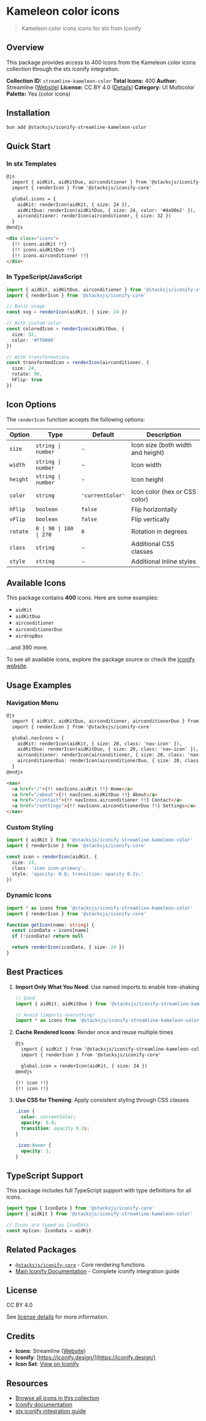 # Kameleon color icons

> Kameleon color icons icons for stx from Iconify

## Overview

This package provides access to 400 icons from the Kameleon color icons collection through the stx iconify integration.

**Collection ID:** `streamline-kameleon-color`
**Total Icons:** 400
**Author:** Streamline ([Website](https://github.com/webalys-hq/streamline-vectors))
**License:** CC BY 4.0 ([Details](https://creativecommons.org/licenses/by/4.0/))
**Category:** UI Multicolor
**Palette:** Yes (color icons)

## Installation

```bash
bun add @stacksjs/iconify-streamline-kameleon-color
```

## Quick Start

### In stx Templates

```html
@js
  import { aidKit, aidKitDuo, airconditioner } from '@stacksjs/iconify-streamline-kameleon-color'
  import { renderIcon } from '@stacksjs/iconify-core'

  global.icons = {
    aidKit: renderIcon(aidKit, { size: 24 }),
    aidKitDuo: renderIcon(aidKitDuo, { size: 24, color: '#4a90e2' }),
    airconditioner: renderIcon(airconditioner, { size: 32 })
  }
@endjs

<div class="icons">
  {!! icons.aidKit !!}
  {!! icons.aidKitDuo !!}
  {!! icons.airconditioner !!}
</div>
```

### In TypeScript/JavaScript

```typescript
import { aidKit, aidKitDuo, airconditioner } from '@stacksjs/iconify-streamline-kameleon-color'
import { renderIcon } from '@stacksjs/iconify-core'

// Basic usage
const svg = renderIcon(aidKit, { size: 24 })

// With custom color
const coloredIcon = renderIcon(aidKitDuo, {
  size: 32,
  color: '#ff0000'
})

// With transformations
const transformedIcon = renderIcon(airconditioner, {
  size: 24,
  rotate: 90,
  hFlip: true
})
```

## Icon Options

The `renderIcon` function accepts the following options:

| Option | Type | Default | Description |
|--------|------|---------|-------------|
| `size` | `string \| number` | - | Icon size (both width and height) |
| `width` | `string \| number` | - | Icon width |
| `height` | `string \| number` | - | Icon height |
| `color` | `string` | `'currentColor'` | Icon color (hex or CSS color) |
| `hFlip` | `boolean` | `false` | Flip horizontally |
| `vFlip` | `boolean` | `false` | Flip vertically |
| `rotate` | `0 \| 90 \| 180 \| 270` | `0` | Rotation in degrees |
| `class` | `string` | - | Additional CSS classes |
| `style` | `string` | - | Additional inline styles |

## Available Icons

This package contains **400** icons. Here are some examples:

- `aidKit`
- `aidKitDuo`
- `airconditioner`
- `airconditionerDuo`
- `airdropBox`

...and 390 more.

To see all available icons, explore the package source or check the [Iconify website](https://icon-sets.iconify.design/streamline-kameleon-color/).

## Usage Examples

### Navigation Menu

```html
@js
  import { aidKit, aidKitDuo, airconditioner, airconditionerDuo } from '@stacksjs/iconify-streamline-kameleon-color'
  import { renderIcon } from '@stacksjs/iconify-core'

  global.navIcons = {
    aidKit: renderIcon(aidKit, { size: 20, class: 'nav-icon' }),
    aidKitDuo: renderIcon(aidKitDuo, { size: 20, class: 'nav-icon' }),
    airconditioner: renderIcon(airconditioner, { size: 20, class: 'nav-icon' }),
    airconditionerDuo: renderIcon(airconditionerDuo, { size: 20, class: 'nav-icon' })
  }
@endjs

<nav>
  <a href="/">{!! navIcons.aidKit !!} Home</a>
  <a href="/about">{!! navIcons.aidKitDuo !!} About</a>
  <a href="/contact">{!! navIcons.airconditioner !!} Contact</a>
  <a href="/settings">{!! navIcons.airconditionerDuo !!} Settings</a>
</nav>
```

### Custom Styling

```typescript
import { aidKit } from '@stacksjs/iconify-streamline-kameleon-color'
import { renderIcon } from '@stacksjs/iconify-core'

const icon = renderIcon(aidKit, {
  size: 24,
  class: 'icon icon-primary',
  style: 'opacity: 0.8; transition: opacity 0.2s;'
})
```

### Dynamic Icons

```typescript
import * as icons from '@stacksjs/iconify-streamline-kameleon-color'
import { renderIcon } from '@stacksjs/iconify-core'

function getIcon(name: string) {
  const iconData = icons[name]
  if (!iconData) return null

  return renderIcon(iconData, { size: 24 })
}
```

## Best Practices

1. **Import Only What You Need**: Use named imports to enable tree-shaking
   ```typescript
   // Good
   import { aidKit, aidKitDuo } from '@stacksjs/iconify-streamline-kameleon-color'

   // Avoid (imports everything)
   import * as icons from '@stacksjs/iconify-streamline-kameleon-color'
   ```

2. **Cache Rendered Icons**: Render once and reuse multiple times
   ```html
   @js
     import { aidKit } from '@stacksjs/iconify-streamline-kameleon-color'
     import { renderIcon } from '@stacksjs/iconify-core'

     global.icon = renderIcon(aidKit, { size: 24 })
   @endjs

   {!! icon !!}
   {!! icon !!}
   ```

3. **Use CSS for Theming**: Apply consistent styling through CSS classes
   ```css
   .icon {
     color: currentColor;
     opacity: 0.8;
     transition: opacity 0.2s;
   }

   .icon:hover {
     opacity: 1;
   }
   ```

## TypeScript Support

This package includes full TypeScript support with type definitions for all icons.

```typescript
import type { IconData } from '@stacksjs/iconify-core'
import { aidKit } from '@stacksjs/iconify-streamline-kameleon-color'

// Icons are typed as IconData
const myIcon: IconData = aidKit
```

## Related Packages

- [`@stacksjs/iconify-core`](../iconify-core) - Core rendering functions
- [Main Iconify Documentation](../../docs/iconify.md) - Complete iconify integration guide

## License

CC BY 4.0

See [license details](https://creativecommons.org/licenses/by/4.0/) for more information.

## Credits

- **Icons**: Streamline ([Website](https://github.com/webalys-hq/streamline-vectors))
- **Iconify**: [https://iconify.design/](https://iconify.design/)
- **Icon Set**: [View on Iconify](https://icon-sets.iconify.design/streamline-kameleon-color/)

## Resources

- [Browse all icons in this collection](https://icon-sets.iconify.design/streamline-kameleon-color/)
- [Iconify documentation](https://iconify.design/docs/)
- [stx iconify integration guide](../../docs/iconify.md)
